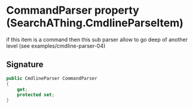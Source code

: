 # CommandParser property (SearchAThing.CmdlineParseItem)
if this item is a command then this sub parser allow to go deep of another level
            (see examples/cmdline-parser-04)

## Signature
```csharp
public CmdlineParser CommandParser
{
    get;
    protected set;
}
```
